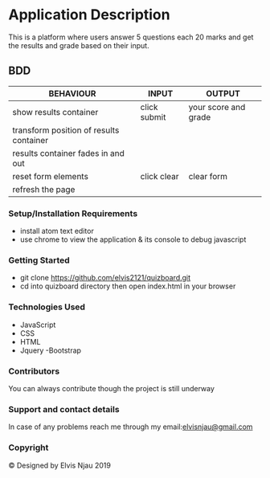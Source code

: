 # Application Description
This is a platform where users answer 5 questions each 20 marks and get the results and grade based on their input.

## BDD

| BEHAVIOUR                                 | INPUT                     | OUTPUT               |
|-------------------------------------------|---------------------------|----------------------|
| show results container                    | click submit              | your score and grade |
| transform position of results container   |                           |                      |
| results container fades in and out        |                           |                      |
| reset form elements                       | click clear               | clear form           |
| refresh the page                          |                           |                      |


### Setup/Installation Requirements
- install atom text editor
- use chrome to view the application & its console to debug javascript

### Getting Started
* git clone https://github.com/elvis2121/quizboard.git
* cd into quizboard directory then open index.html in your browser

### Technologies Used
- JavaScript
- CSS
- HTML
- Jquery
-Bootstrap

### Contributors
You can always contribute though the project is still underway

### Support and contact details
In case of any problems reach me through my email:elvisnjau@gmail.com

### Copyright
© Designed by Elvis Njau 2019
